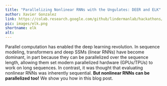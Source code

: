 ```yaml
---
title: "Parallelizing Nonlinear RNNs with the Ungulates: DEER and ELK"
author: Xavier Gonzalez
link: https://colab.research.google.com/github/lindermanlab/hackathons/blob/master/notebooks/elk.ipynb
pic: images/elk.png
shortname: elk
alt: 
---
```

Parallel computation has enabled the deep learning revolution. In sequence modeling, transformers and deep SSMs (linear RNNs) have become dominant, in part because they can be parallelized over the sequence length, allowing them set modern parallelized hardware (GPUs/TPUs) to work on long sequences. In contrast, it was thought that evaluating nonlinear RNNs was inherently sequential.
**But nonlinear RNNs can be parallelized too!** We show you how in this blog post.